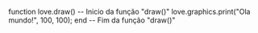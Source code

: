 function love.draw() -- Inicio da função "draw()"
        love.graphics.print("Ola mundo!", 100, 100);
end -- Fim da função "draw()"



